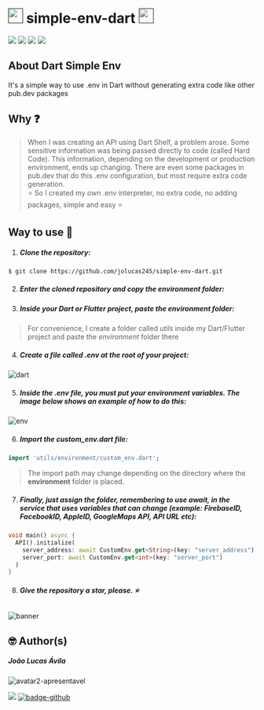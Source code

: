 # [<img src="https://user-images.githubusercontent.com/65248543/182521348-bab680a8-0af1-417b-8b55-42daf79062cd.png" width=30px height=30px/>]() simple-env-dart [<img src="https://user-images.githubusercontent.com/65248543/182522015-4b51e82d-fcb6-46c3-86ec-49b69981b038.png" width=30px height=30px/>]()

[<img src="https://img.shields.io/badge/LICENSE-MIT-green"/>](https://github.com/jolucas245/simple-env-dart/blob/main/LICENSE)
[<img src="https://img.shields.io/badge/Language-Dart-skyblue"/>](https://dart.dev)
[<img src="https://img.shields.io/badge/Code E.-VsCode-darkblue"/>](https://flutter.dev)
[<img src="https://img.shields.io/badge/OS-Arch Linux-cyan"/>](https://archlinux.org)

## About Dart Simple Env
It's a simple way to use .env in Dart without generating extra code like other pub.dev packages

## Why ❓
> When I was creating an API using Dart Shelf, a problem arose. Some sensitive information was being passed directly to code (called Hard Code). This information, depending on the development or production environment, ends up changing. There are even some packages in pub.dev that do this .env configuration, but most require extra code generation. <br>
> ⭐ So I created my own .env interpreter, no extra code, no adding packages, simple and easy ⭐

## Way to use 👣

1. ##### Clone the repository:<br>
```
$ git clone https://github.com/jolucas245/simple-env-dart.git
```

2. ##### Enter the cloned repository and copy the **environment** folder:<br>

3. ##### Inside your Dart or Flutter project, paste the environment folder:<br>
>For convenience, I create a folder called *utils* inside my Dart/Flutter project and paste the *environment* folder there

4. ##### Create a file called .env at the root of your project:<br>
![dart](https://user-images.githubusercontent.com/65248543/182527337-eee54a1f-4254-47d3-914c-8a8e39087499.png)

5. ##### Inside the .env file, you must put your environment variables. The image below shows an example of how to do this:<br>
![env](https://user-images.githubusercontent.com/65248543/182527609-fcef19f7-6b4e-4e7d-94c8-8ef01882d1dd.png)

6. ##### Import the custom_env.dart file:<br>
``` dart
import 'utils/environment/custom_env.dart';
```
> The import path may change depending on the directory where the **environment** folder is placed.

7. ##### Finally, just assign the folder, remembering to use await, in the service that uses variables that can change (example: FirebaseID, FacebookID, AppleID, GoogleMaps API, API URL etc):<br>
``` dart
void main() async {
  API().initialize(
    server_address: await CustomEnv.get<String>(key: "server_address"),
    server_port: await CustomEnv.get<int>(key: "server_port")
  )
}
```

8. ##### Give the repository a star, please. ⭐

##   
![banner](https://user-images.githubusercontent.com/65248543/182529973-607c3d39-bae9-4c8e-be2b-e6d9e4c6ab33.png)

## 🤓 Author(s)
##### João Lucas Ávila 

![avatar2-apresentavel](https://user-images.githubusercontent.com/65248543/182529038-fbd6084e-a67e-4f13-a27f-d593187901a0.png)

[<img src="https://img.shields.io/badge/-Instagram-purple"/>](https://www.instagram.com/avila_jao/)
[![badge-github](https://img.shields.io/github/followers/jolucas245?style=social)](https://github.com/jolucas245/)
